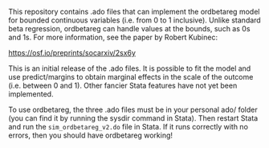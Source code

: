 This repository contains .ado files that can implement the ordbetareg model for bounded continuous variables (i.e. from 0 to 1 inclusive). 
Unlike standard beta regression, ordbetareg can handle values at the bounds, such as 0s and 1s.
For more information, see the paper by Robert Kubinec:

https://osf.io/preprints/socarxiv/2sx6y

This is an initial release of the .ado files. It is possible to fit the model and use predict/margins to obtain marginal effects in the scale of the 
outcome (i.e. between 0 and 1). Other fancier Stata features have not yet been implemented.

To use ordbetareg, the three .ado files must be in your personal ado/ folder (you can find it by running the sysdir command in Stata). Then restart Stata
and run the `sim_ordbetareg_v2.do` file in Stata. If it runs correctly with no errors, then you should have ordbetareg working!
